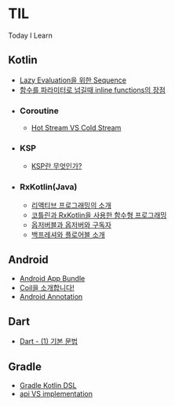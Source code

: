 # TIL
Today I Learn
<br>

## Kotlin
- [Lazy Evaluation을 위한 Sequence](https://github.com/mdb1217/TIL/blob/main/Kotlin/Sequence%20For%20Lazy%20Evaluation.md)
- [함수를 파라미터로 넘길때 inline functions의 장점](https://github.com/mdb1217/TIL/blob/main/Kotlin/merit%20of%20inline%20function.md)
- ### Coroutine
  - [Hot Stream VS Cold Stream](https://github.com/mdb1217/TIL/blob/main/Kotlin/Coroutine/Hot%20Stream%20VS%20Cold%20Stream.md)
- ### KSP
  - [KSP란 무엇인가?](https://github.com/mdb1217/TIL/blob/main/Kotlin/KSP/What%20Is%20KSP.md)
- ### RxKotlin(Java)
  - [리액티브 프로그래밍의 소개](https://github.com/mdb1217/TIL/blob/main/Kotlin/Rx/RxKotlin%20-%20(1)%20Basic%20RxKotlin.md)
  - [코틀린과 RxKotlin을 사용한 함수형 프로그래밍](https://github.com/mdb1217/TIL/blob/main/Kotlin/Rx/RxKotlin%20-%20(2)%20Functional%20Programming.md)
  - [옵저버블과 옵저버와 구독자](https://github.com/mdb1217/TIL/blob/main/Kotlin/Rx/RxKotlin%20-%20(3)%20Observable%20and%20Observer%20and%20Subject.md)
  - [백프레셔와 플로어블 소개](https://github.com/mdb1217/TIL/blob/main/Kotlin/Rx/RxKotlin%20-%20(4)%20Backpressure%20and%20Flowable.md)

## Android
- [Android App Bundle](https://github.com/mdb1217/TIL/blob/main/Android/Android%20App%20Bundle.md)
- [Coil을 소개합니다!](https://github.com/mdb1217/TIL/blob/main/Android/Introduce%20Coil.md)
- [Android Annotation](https://github.com/mdb1217/TIL/blob/main/Android/Android%20Annotation.md)

## Dart
- [Dart - (1) 기본 문법](https://github.com/mdb1217/TIL/blob/main/Dart/Dart%20-%20(1)%20Basic%20Grammar.md)

## Gradle
- [Gradle Kotlin DSL](https://github.com/mdb1217/TIL/blob/main/Gradle/Gradle%20Kotlin%20DSL.md)
- [api VS implementation](https://github.com/mdb1217/TIL/blob/main/Gradle/api%20VS%20implementation.md)
